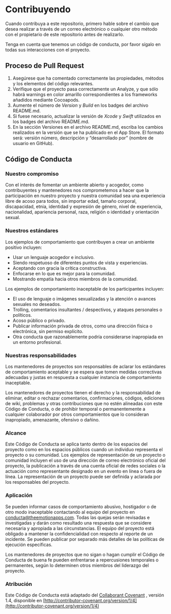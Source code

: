 # Contribuyendo

Cuando contribuya a este repositorio, primero hable sobre el cambio que desea realizar a través de un correo electrónico o cualquier otro método con el propietario de este repositorio antes de realizarlo.

Tenga en cuenta que tenemos un código de conducta, por favor sígalo en todas sus interacciones con el proyecto.

## Proceso de Pull Request

1. Asegúrese que ha comentado correctamente las propiedades, métodos y los elementos del código relevantes.
2. Verifique que el proyecto pasa correctamente un Analyze, y que sólo habrá warnings en color amarillo correspondientes a los frameworks añadidos mediante Cocoapods.
3. Aumente el número de *Version* y *Build* en los badges del archivo README.md.
4. Si fuese necesario, actualizar la versión de *Xcode* y *Swift* utilizados en los badges del archivo README.md.
5. En la sección Versiones en el archivo README.md, escriba los cambios realizados en la versión que se ha publicado en el App Store. El formato será: versión número, descripción y “desarrollado por” (nombre de usuario en GitHub).

## Código de Conducta

### Nuestro compromiso

Con el interés de fomentar un ambiente abierto y acogedor, como contribuyentes y mantenedores nos comprometemos a hacer que la participación en nuestro proyecto y nuestra comunidad sea una experiencia libre de acoso para todos, sin importar edad, tamaño corporal, discapacidad, etnia, identidad y expresión de género, nivel de experiencia, nacionalidad, apariencia personal, raza, religión o identidad y orientación sexual.

### Nuestros estándares

Los ejemplos de comportamiento que contribuyen a crear un ambiente positivo incluyen:

* Usar un lenguaje acogedor e inclusivo.
* Siendo respetuoso de diferentes puntos de vista y experiencias.
* Aceptando con gracia la crítica constructiva.
* Enfocarse en lo que es mejor para la comunidad.
* Mostrando empatía hacia otros miembros de la comunidad.

Los ejemplos de comportamiento inaceptable de los participantes incluyen:

* El uso de lenguaje o imágenes sexualizadas y la atención o avances sexuales no deseados.
* Trolling, comentarios insultantes / despectivos, y ataques personales o políticos.
* Acoso público o privado.
* Publicar información privada de otros, como una dirección física o electrónica, sin permiso explícito.
* Otra conducta que razonablemente podría considerarse inapropiada en un entorno profesional.

### Nuestras responsabilidades

Los mantenedores de proyectos son responsables de aclarar los estándares de comportamiento aceptable y se espera que tomen medidas correctivas adecuadas y justas en respuesta a cualquier instancia de comportamiento inaceptable.

Los mantenedores de proyectos tienen el derecho y la responsabilidad de eliminar, editar o rechazar comentarios, confirmaciones, códigos, ediciones de wiki, problemas y otras contribuciones que no estén alineadas con este Código de Conducta, o de prohibir temporal o permanentemente a cualquier colaborador por otros comportamientos que lo consideran inapropiado, amenazante, ofensivo o dañino.

### Alcance

Este Código de Conducta se aplica tanto dentro de los espacios del proyecto como en los espacios públicos cuando un individuo representa el proyecto o su comunidad. Los ejemplos de representación de un proyecto o comunidad incluyen el uso de una dirección de correo electrónico oficial del proyecto, la publicación a través de una cuenta oficial de redes sociales o la actuación como representante designado en un evento en línea o fuera de línea. La representación de un proyecto puede ser definida y aclarada por los responsables del proyecto.

### Aplicación

Se pueden informar casos de comportamiento abusivo, hostigador o de otro modo inaceptable contactando al equipo del proyecto en [conducta@theemotionapps.com](mailto:conducta@theemotionapps.com). Todas las quejas serán revisadas e investigadas y darán como resultado una respuesta que se considere necesaria y apropiada a las circunstancias. El equipo del proyecto está obligado a mantener la confidencialidad con respecto al reporte de un incidente. Se pueden publicar por separado más detalles de las políticas de ejecución específicas.

Los mantenedores de proyectos que no sigan o hagan cumplir el Código de Conducta de buena fe pueden enfrentarse a repercusiones temporales o permanentes, según lo determinen otros miembros del liderazgo del proyecto.

### Atribución

Este Código de Conducta está adaptado del [Collaborant Covenant](contributor-covenant.org/) , versión 1.4, disponible en [http://contributor-covenant.org/version/1/4](http://contributor-covenant.org/version/1/4)
